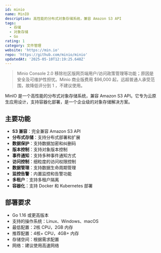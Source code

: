```yaml
---
id: minio
name: MinIO
description: 高性能的分布式对象存储系统，兼容 Amazon S3 API
tags:
  - 存储
  - 对象存储
  - Go
rating: 1
category: 文件管理
website: 'https://min.io'
repo: 'https://github.com/minio/minio'
updatedAt: '2025-05-10T12:19:25.648Z'
---
```

> Minio Console 2.0 移除社区版网页端用户/访问政策管理等功能；原因是安全及可维护性担忧。Minio 商业版费用 $96,000 起，远超普通人承受范围，故降低评分到 1 ，不建议使用。

MinIO 是一个高性能的分布式对象存储系统，兼容 Amazon S3 API。它专为云原生应用设计，支持容器化部署，是一个企业级的对象存储解决方案。

## 主要功能

- **S3 兼容**：完全兼容 Amazon S3 API
- **分布式存储**：支持分布式部署和扩展
- **数据保护**：支持数据加密和纠删码
- **版本控制**：支持对象版本控制
- **事件通知**：支持多种事件通知方式
- **访问控制**：细粒度的访问权限控制
- **数据管理**：支持数据生命周期管理
- **监控告警**：内置监控和告警功能
- **多租户**：支持多租户隔离
- **容器化**：支持 Docker 和 Kubernetes 部署

## 部署要求

- Go 1.16 或更高版本
- 支持的操作系统：Linux、Windows、macOS
- 最低配置：2核 CPU，2GB 内存
- 推荐配置：4核+ CPU，4GB+ 内存
- 存储空间：根据需求配置
- 网络：建议使用高速网络 
